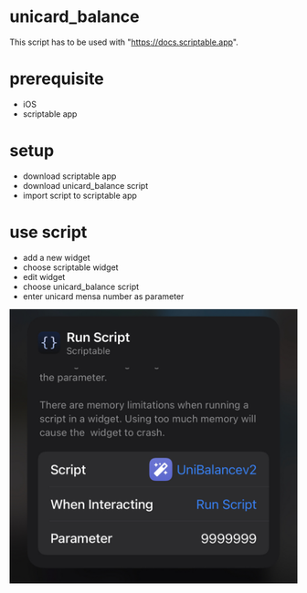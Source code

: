 # unicard_balance
This script has to be used with "https://docs.scriptable.app".

# prerequisite
-	iOS
-	scriptable app

# setup
- download scriptable app
- download unicard_balance script
- import script to scriptable app

# use script
- add a new widget
- choose scriptable widget
- edit widget
- choose unicard_balance script
- enter unicard mensa number as parameter

![Example](https://github.com/apoc-dev/unicard_balance/blob/91982c00af3e9f43b8777768360ba38a1aa0d6f2/example.jpeg)

